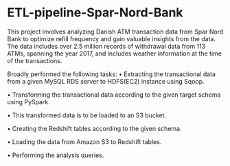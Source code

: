 # ETL-pipeline-Spar-Nord-Bank
This project involves analyzing Danish ATM transaction data from Spar Nord Bank to optimize refill frequency and gain valuable insights from the data. The data includes over 2.5 million records of withdrawal data from 113 ATMs, spanning the year 2017, and includes weather information at the time of the transactions.

Broadly performed the following tasks:
•	Extracting the transactional data from a given MySQL RDS server to HDFS(EC2) instance using Sqoop.

•	Transforming the transactional data according to the given target schema using PySpark. 

•	This transformed data is to be loaded to an S3 bucket.

•	Creating the Redshift tables according to the given schema.

•	Loading the data from Amazon S3 to Redshift tables.

•	Performing the analysis queries.



